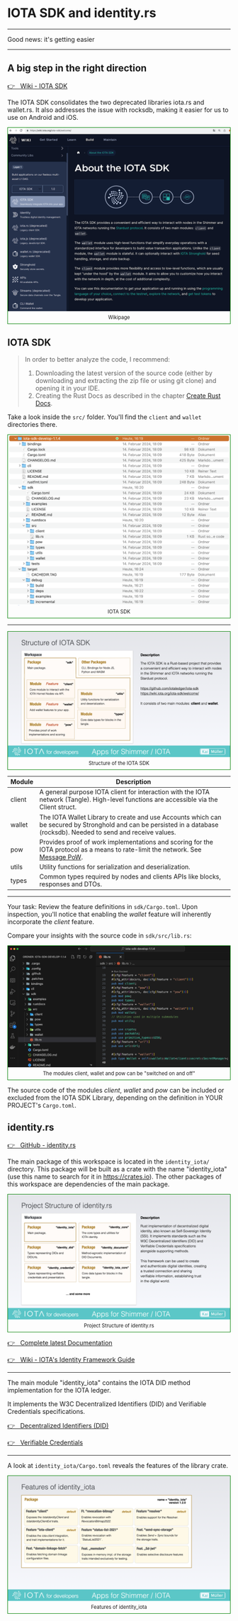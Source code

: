 # IOTA SDK and identity.rs

---

Good news: it's getting easier

---

## A big step in the right direction

<a href="https://wiki.iota.org/iota-sdk/welcome/" target="_blank">👉 &nbsp; Wiki - IOTA SDK</a>

The IOTA SDK consolidates the two deprecated libraries iota.rs and wallet.rs. It also addresses the issue with rocksdb, making it easier for us to use on Android and iOS.

<figure style="margin:0;border: 1px solid green;"><img src="../../assets/iota-sdk.jpg" alt="IOTA SDK"><figcaption style="font-size: 0.8em;text-align:center;"><p style="margin: 4px 0 7px 0;">Wikipage</p></figcaption></figure>

## IOTA SDK

> In order to better analyze the code, I recommend:
>
> 1. Downloading the latest version of the source code (either by downloading and extracting the zip file or using git clone) and opening it in your IDE.
> 2. Creating the Rust Docs as described in the chapter [Create Rust Docs](../../fundamentals/rust/rust-docs.md).

Take a look inside the `src/` folder. You'll find the `client` and `wallet` directories there.

<figure style="margin:0;border: 1px solid green;"><img src="../../assets/iota-sdk/iota-sdk-in-finder.png" alt="IOTA SDK"><figcaption style="font-size: 0.8em;text-align:center;"><p style="margin: 4px 0 7px 0;">IOTA SDK</p></figcaption></figure>

---

<figure style="margin:0;border: 1px solid green;"><img src="../../assets/iota-sdk/iota-sdk-structure.png" alt="Structure of the IOTA SDK"><figcaption style="font-size: 0.8em;text-align:center;"><p style="margin: 4px 0 7px 0;">Structure of the IOTA SDK</p></figcaption></figure>

| Module | Description                                                                                                                                                                                               |
| ------ | --------------------------------------------------------------------------------------------------------------------------------------------------------------------------------------------------------- |
| client | A general purpose IOTA client for interaction with the IOTA network (Tangle). High-level functions are accessible via the Client struct.                                                                  |
| wallet | The IOTA Wallet Library to create and use Accounts which can be secured by Stronghold and can be persisted in a database (rocksdb). Needed to send and receive values.                                    |
| pow    | Provides proof of work implementations and scoring for the IOTA protocol as a means to rate-limit the network. See [Message PoW](https://github.com/iotaledger/tips/blob/main/tips/TIP-0012/tip-0012.md). |
| utils  | Utility functions for serialization and deserialization.                                                                                                                                                  |
| types  | Common types required by nodes and clients APIs like blocks, responses and DTOs.                                                                                                                          |

---

Your task: Review the feature definitions in `sdk/Cargo.toml`. Upon inspection, you'll notice that enabling the _wallet_ feature will inherently incorporate the _client_ feature.

Compare your insights with the source code in `sdk/src/lib.rs`:

<figure style="margin:0;border: 1px solid green;"><img src="../../assets/iota-sdk/iota-sdk-lib.png" alt="The modules client, wallet and pow can be switch on and off"><figcaption style="font-size: 0.8em;text-align:center;"><p style="margin: 4px 0 7px 0;">The modules client, wallet and pow can be "switched on and off"</p></figcaption></figure>

The source code of the modules _client_, _wallet_ and _pow_ can be included or excluded from the IOTA SDK Library, depending on the definition in YOUR PROJECT's `Cargo.toml`.

## identity.rs

<a href="https://github.com/iotaledger/identity.rs" target="_blank">👉 &nbsp; GitHub - identity.rs</a>

The main package of this workspace is located in the `identity_iota/` directory. This package will be built as a crate with the name "identity_iota" (use this name to search for it in https://crates.io). The other packages of this workspace are dependencies of the main package.

<figure style="margin:0;border: 1px solid green;"><img src="../../assets/rust_projects/rust_identityrs-structure.png" alt="Project Structure of identity.rs"><figcaption style="font-size: 0.8em;text-align:center;"><p style="margin: 4px 0 7px 0;">Project Structure of identity.rs</p></figcaption></figure>

<a href="https://docs.rs/identity_iota/latest/identity_iota/" target="_blank">👉 &nbsp; Complete latest Documentation</a>

<a href="https://wiki.iota.org/identity.rs/welcome/" target="_blank">👉 &nbsp; Wiki - IOTA's Identity Framework Guide</a>

---

The main module "identity_iota" contains the IOTA DID method implementation for the IOTA ledger.

It implements the W3C Decentralized Identifiers (DID)
and Verifiable Credentials specifications.

<a href="https://www.w3.org/TR/did-core/" target="_blank">👉 &nbsp; Decentralized Identifiers (DID)</a>

<a href="https://www.w3.org/TR/vc-data-model/" target="_blank">👉 &nbsp; Verifiable Credentials</a>

---

A look at `identity_iota/Cargo.toml` reveals the features of the library crate.

<figure style="margin:0;border: 1px solid green;"><img src="../../assets/rust_projects/rust_identityrs-features.png" alt="Features of identity_iota"><figcaption style="font-size: 0.8em;text-align:center;"><p style="margin: 4px 0 7px 0;">Features of identity_iota</p></figcaption></figure>
